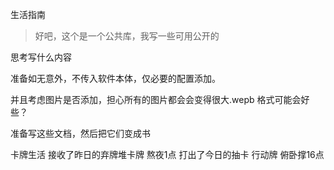 生活指南

> 好吧，这个是一个公共库，我写一些可用公开的

思考写什么内容

准备如无意外，不传入软件本体，仅必要的配置添加。

并且考虑图片是否添加，担心所有的图片都会会变得很大.wepb 格式可能会好些？


准备写这些文档，然后把它们变成书

卡牌生活
接收了昨日的弃牌堆卡牌 熬夜1点
打出了今日的抽卡 行动牌 俯卧撑16点